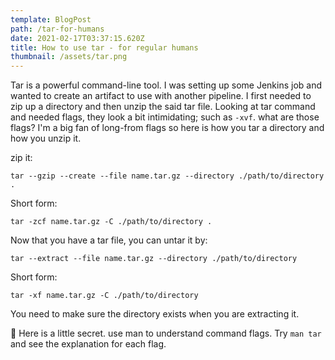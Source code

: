 ```yaml
---
template: BlogPost
path: /tar-for-humans
date: 2021-02-17T03:37:15.620Z
title: How to use tar - for regular humans
thumbnail: /assets/tar.png
---
```

Tar is a powerful command-line tool. I was setting up some Jenkins job and wanted to create an artifact to use with another pipeline. I first needed to zip up a directory and then unzip the said tar file. Looking at tar command and needed flags, they look a bit intimidating; such as `-xvf`. what are those flags?  I'm a big fan of long-from flags so here is how you tar a directory and how you unzip it. 

zip it: 

```
tar --gzip --create --file name.tar.gz --directory ./path/to/directory .
```

Short form: 
```
tar -zcf name.tar.gz -C ./path/to/directory .
```

Now that you have a tar file, you can untar it by: 
```
tar --extract --file name.tar.gz --directory ./path/to/directory
```

Short form: 
```
tar -xf name.tar.gz -C ./path/to/directory
```

You need to make sure the directory exists when you are extracting it. 

🤔 Here is a little secret. use man to understand command flags. Try `man tar` and see the explanation for each flag.
